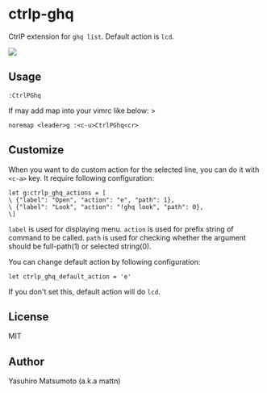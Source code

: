 # ctrlp-ghq

CtrlP extension for `ghq list`. Default action is `lcd`.

![](http://go-gyazo.appspot.com/ceb199372928d194.png)

## Usage

```vim
:CtrlPGhq
```

If may add map into your vimrc like below: >

```vim
noremap <leader>g :<c-u>CtrlPGhq<cr>
```

## Customize

When you want to do custom action for the selected line, you can do it with
`<c-a>` key. It require following configuration:

```vim
let g:ctrlp_ghq_actions = [
\ {"label": "Open", "action": "e", "path": 1},
\ {"label": "Look", "action": "!ghq look", "path": 0},
\]
```

`label` is used for displaying menu. `action` is used for prefix string of
command to be called. `path` is used for checking whether the argument should
be full-path(1) or selected string(0). 

You can change default action by following configuration:

```vim
let ctrlp_ghq_default_action = 'e'
```

If you don't set this, default action will do `lcd`.

## License

MIT

## Author

Yasuhiro Matsumoto (a.k.a mattn)
